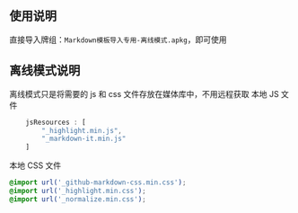 
## 使用说明
直接导入牌组：`Markdown模板导入专用-离线模式.apkg`，即可使用


## 离线模式说明
离线模式只是将需要的 js 和 css 文件存放在媒体库中，不用远程获取
本地 JS 文件
```js
    jsResources : [
        "_highlight.min.js",
        "_markdown-it.min.js"
    ]
```
本地 CSS 文件
```css
@import url('_github-markdown-css.min.css');
@import url('_highlight.min.css');
@import url('_normalize.min.css');
```

